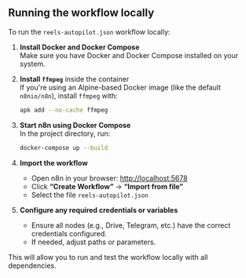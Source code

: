 ## Running the workflow locally

To run the `reels-autopilot.json` workflow locally:

1. **Install Docker and Docker Compose**  
   Make sure you have Docker and Docker Compose installed on your system.

2. **Install `ffmpeg`** inside the container  
   If you're using an Alpine-based Docker image (like the default `n8nio/n8n`), install `ffmpeg` with:
   ```sh
   apk add --no-cache ffmpeg
   ```

3. **Start n8n using Docker Compose**  
   In the project directory, run:
   ```sh
   docker-compose up --build
   ```

4. **Import the workflow**  
   - Open n8n in your browser: [http://localhost:5678](http://localhost:5678)  
   - Click **“Create Workflow”** → **“Import from file”**  
   - Select the file `reels-autopilot.json`

5. **Configure any required credentials or variables**  
   - Ensure all nodes (e.g., Drive, Telegram, etc.) have the correct credentials configured.  
   - If needed, adjust paths or parameters.

This will allow you to run and test the workflow locally with all dependencies.

